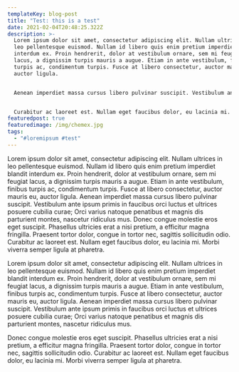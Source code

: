 ```yaml
---
templateKey: blog-post
title: "Test: this is a test"
date: 2021-02-04T20:48:25.322Z
description: >-
  Lorem ipsum dolor sit amet, consectetur adipiscing elit. Nullam ultrices in
  leo pellentesque euismod. Nullam id libero quis enim pretium imperdiet blandit
  interdum ex. Proin hendrerit, dolor at vestibulum ornare, sem mi feugiat
  lacus, a dignissim turpis mauris a augue. Etiam in ante vestibulum, finibus
  turpis ac, condimentum turpis. Fusce at libero consectetur, auctor mauris eu,
  auctor ligula. 


  Aenean imperdiet massa cursus libero pulvinar suscipit. Vestibulum ante ipsum primis in faucibus orci luctus et ultrices posuere cubilia curae; Orci varius natoque penatibus et magnis dis parturient montes, nascetur ridiculus mus. Donec congue molestie eros eget suscipit. Phasellus ultricies erat a nisi pretium, a efficitur magna fringilla. Praesent tortor dolor, congue in tortor nec, sagittis sollicitudin odio. 


  Curabitur ac laoreet est. Nullam eget faucibus dolor, eu lacinia mi. Morbi viverra semper ligula at pharetra.
featuredpost: true
featuredimage: /img/chemex.jpg
tags:
  - "#loremipsum #test"
---
```

Lorem ipsum dolor sit amet, consectetur adipiscing elit. Nullam ultrices in leo pellentesque euismod. Nullam id libero quis enim pretium imperdiet blandit interdum ex. Proin hendrerit, dolor at vestibulum ornare, sem mi feugiat lacus, a dignissim turpis mauris a augue. Etiam in ante vestibulum, finibus turpis ac, condimentum turpis. Fusce at libero consectetur, auctor mauris eu, auctor ligula. Aenean imperdiet massa cursus libero pulvinar suscipit. Vestibulum ante ipsum primis in faucibus orci luctus et ultrices posuere cubilia curae; Orci varius natoque penatibus et magnis dis parturient montes, nascetur ridiculus mus. Donec congue molestie eros eget suscipit. Phasellus ultricies erat a nisi pretium, a efficitur magna fringilla. Praesent tortor dolor, congue in tortor nec, sagittis sollicitudin odio. Curabitur ac laoreet est. Nullam eget faucibus dolor, eu lacinia mi. Morbi viverra semper ligula at pharetra.

Lorem ipsum dolor sit amet, consectetur adipiscing elit. Nullam ultrices in leo pellentesque euismod. Nullam id libero quis enim pretium imperdiet blandit interdum ex. Proin hendrerit, dolor at vestibulum ornare, sem mi feugiat lacus, a dignissim turpis mauris a augue. Etiam in ante vestibulum, finibus turpis ac, condimentum turpis. Fusce at libero consectetur, auctor mauris eu, auctor ligula. Aenean imperdiet massa cursus libero pulvinar suscipit. Vestibulum ante ipsum primis in faucibus orci luctus et ultrices posuere cubilia curae; Orci varius natoque penatibus et magnis dis parturient montes, nascetur ridiculus mus. 

Donec congue molestie eros eget suscipit. Phasellus ultricies erat a nisi pretium, a efficitur magna fringilla. Praesent tortor dolor, congue in tortor nec, sagittis sollicitudin odio. Curabitur ac laoreet est. Nullam eget faucibus dolor, eu lacinia mi. Morbi viverra semper ligula at pharetra.
